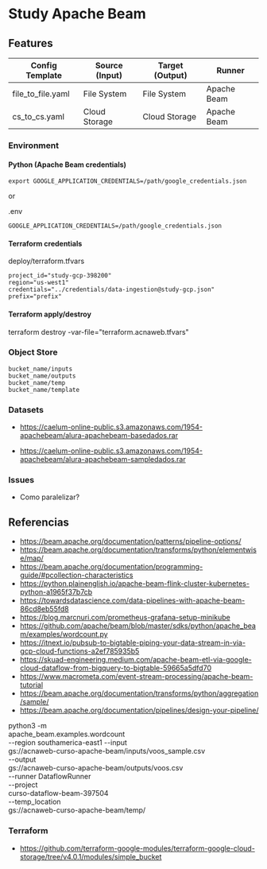 # Study Apache Beam


## Features

| Config Template | Source (Input) | Target (Output) | Runner |
|---|---|---|---|
| file_to_file.yaml| File System | File System | Apache Beam |
| cs_to_cs.yaml| Cloud Storage | Cloud Storage | Apache Beam |


### Environment


#### Python (Apache Beam credentials)

```
export GOOGLE_APPLICATION_CREDENTIALS=/path/google_credentials.json
```
or 

.env
```
GOOGLE_APPLICATION_CREDENTIALS=/path/google_credentials.json
```

#### Terraform credentials

deploy/terraform.tfvars
```
project_id="study-gcp-398200"
region="us-west1"
credentials="../credentials/data-ingestion@study-gcp.json"
prefix="prefix"
```

#### Terraform apply/destroy

terraform destroy -var-file="terraform.acnaweb.tfvars"


### Object Store

```
bucket_name/inputs
bucket_name/outputs
bucket_name/temp
bucket_name/template
```

### Datasets

- https://caelum-online-public.s3.amazonaws.com/1954-apachebeam/alura-apachebeam-basedados.rar

- https://caelum-online-public.s3.amazonaws.com/1954-apachebeam/alura-apachebeam-sampledados.rar

### Issues

- Como paralelizar?

## Referencias

- https://beam.apache.org/documentation/patterns/pipeline-options/
- https://beam.apache.org/documentation/transforms/python/elementwise/map/
- https://beam.apache.org/documentation/programming-guide/#pcollection-characteristics
- https://python.plainenglish.io/apache-beam-flink-cluster-kubernetes-python-a1965f37b7cb
- https://towardsdatascience.com/data-pipelines-with-apache-beam-86cd8eb55fd8
- https://blog.marcnuri.com/prometheus-grafana-setup-minikube
- https://github.com/apache/beam/blob/master/sdks/python/apache_beam/examples/wordcount.py
- https://itnext.io/pubsub-to-bigtable-piping-your-data-stream-in-via-gcp-cloud-functions-a2ef785935b5
- https://skuad-engineering.medium.com/apache-beam-etl-via-google-cloud-dataflow-from-bigquery-to-bigtable-59665a5dfd70
- https://www.macrometa.com/event-stream-processing/apache-beam-tutorial
- https://beam.apache.org/documentation/transforms/python/aggregation/sample/
- https://beam.apache.org/documentation/pipelines/design-your-pipeline/

python3 -m \
    apache_beam.examples.wordcount \
    --region southamerica-east1 --input \
    gs://acnaweb-curso-apache-beam/inputs/voos_sample.csv \
    --output \
    gs://acnaweb-curso-apache-beam/outputs/voos.csv \
    --runner DataflowRunner \
    --project \
    curso-dataflow-beam-397504 \
    --temp_location \
    gs://acnaweb-curso-apache-beam/temp/


### Terraform

- https://github.com/terraform-google-modules/terraform-google-cloud-storage/tree/v4.0.1/modules/simple_bucket

